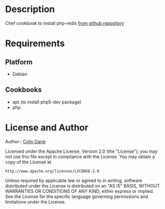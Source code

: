Description
===========

Chef cookbook to install php-redis [from github repository](https://github.com/nicolasff/phpredis.git)

Requirements
============

Platform
--------

* Debian

Cookbooks
---------

* apt (to install php5-dev package)
* php

License and Author
==================

Author:: [Colin Darie](<colindarie@gmail.com>)

Licensed under the Apache License, Version 2.0 (the "License");
you may not use this file except in compliance with the License.
You may obtain a copy of the License at

    http://www.apache.org/licenses/LICENSE-2.0

Unless required by applicable law or agreed to in writing, software
distributed under the License is distributed on an "AS IS" BASIS,
WITHOUT WARRANTIES OR CONDITIONS OF ANY KIND, either express or implied.
See the License for the specific language governing permissions and
limitations under the License.
